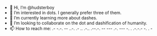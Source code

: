 - 👋 Hi, I’m @hudsterboy
- 👀 I’m interested in dots. I generally prefer three of them.
- 🌱 I’m currently learning more about dashes.
- 💞️ I’m looking to collaborate on the dot and dashification of humanity.
- 📫 How to reach me: .- -.-. -- ..-. .- .. .-.. .--.-. -- --- .-. --- -. . .-.-.- -. . -


<!---
hudsterboy/hudsterboy is a ✨ special ✨ repository because its `README.md` (this file) appears on your GitHub profile.
You can click the Preview link to take a look at your changes.
--->
